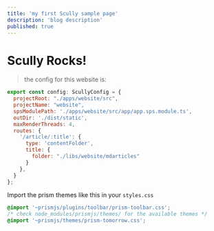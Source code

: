 ```yaml
---
title: 'my first Scully sample page'
description: 'blog description'
published: true
---
```


# Scully Rocks!

> the config for this website is: 

```js
export const config: ScullyConfig = {
  projectRoot: "./apps/website/src",
  projectName: "website",
  spsModulePath: './apps/website/src/app/app.sps.module.ts',
  outDir: './dist/static',
  maxRenderThreads: 4,
  routes: {
    '/article/:title': {
      type: 'contentFolder',
      title: {
        folder: "./libs/website/mdarticles"
      }
    },
  }
};
```

Import the prism themes like this in your `styles.css`

```css
@import '~prismjs/plugins/toolbar/prism-toolbar.css';
/* check node_modules/prismjs/themes/ for the available themes */
@import '~prismjs/themes/prism-tomorrow.css';
```
